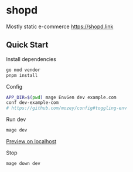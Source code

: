 # shopd

Mostly static e-commerce https://shopd.link


## Quick Start

Install dependencies
```bash
go mod vendor
pnpm install
```

Config
```bash
APP_DIR=$(pwd) mage EnvGen dev example.com
conf dev-example-com
# https://github.com/mozey/config#toggling-env
```

Run dev
```bash
mage dev
```

[Preview on localhost](https://localhost:8443)

Stop
```bash
mage down dev
```
